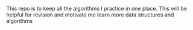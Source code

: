 This repo is to keep all the algorithms I practice in one place.
This will be helpful for revision and motivate me learn more data structures and algorithms 